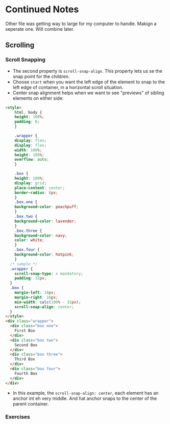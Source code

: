 # Continued Notes

Other file was getting way to large for my computer to handle. Makign a seperate one. Will combine later.

## Scrolling

### Scroll Snapping

- The second property is `scroll-snap-align`. This property lets us se the snap point for the children.
- Choose `start` when you want the left edge of the element to snap to the left edge of container, in a horizontal scroll situation.
- Center snap alignment helps when we want to see "previews" of sibling elements on either side:

```HTML
<style>
    html, body {
    height: 100%;
    padding: 0;
    }

    .wrapper {
    display: flex;
    display: flex;
    width: 100%;
    height: 100%;
    overflow: auto;
    }

    .box {
    height: 100%;
    display: grid;
    place-content: center;
    border-radius: 8px;
    }
    .box.one {
    background-color: peachpuff;
    }
    .box.two {
    background-color: lavender;
    }
    .box.three {
    background-color: navy;
    color: white;
    }
    .box.four {
    background-color: hotpink;
    }
  /* sample */
  .wrapper {
    scroll-snap-type: x mandatory;
    padding: 32px;
  }
  .box {
    margin-left: 16px;
    margin-right: 16px;
    min-width: calc(100% - 32px);
    scroll-snap-align: center;
  }
</style>
<div class="wrapper">
  <div class="box one">
    First Box
  </div>
  <div class="box two">
    Second Box
  </div>
  <div class="box three">
    Third Box
  </div>
  <div class="box four">
    Fourth Box
  </div>
</div>
```

- In this example, the `scroll-snap-align: center`, each element has an anchor int eh very middle. And hat anchor snaps to the center of the parent container.

### Exercises
